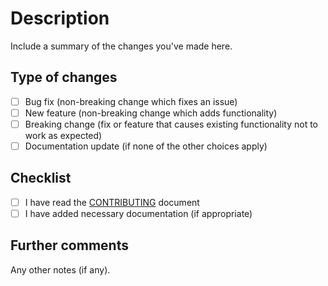 # Description
Include a summary of the changes you've made here.

## Type of changes
 - [ ] Bug fix (non-breaking change which fixes an issue)
 - [ ] New feature (non-breaking change which adds functionality)
 - [ ] Breaking change (fix or feature that causes existing functionality not to work as expected)
 - [ ] Documentation update (if none of the other choices apply)

## Checklist
 - [ ] I have read the [CONTRIBUTING](https://github.com/NoEMEC/fakedata/.github/CONTRIBUTING.md) document
 - [ ] I have added necessary documentation (if appropriate)

## Further comments
Any other notes (if any).

